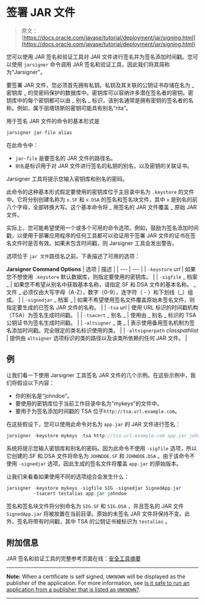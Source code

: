 # 签署 JAR 文件

> 原文： [https://docs.oracle.com/javase/tutorial/deployment/jar/signing.html](https://docs.oracle.com/javase/tutorial/deployment/jar/signing.html)

您可以使用 JAR 签名和验证工具对 JAR 文件进行签名并为签名添加时间戳。您可以使用 `jarsigner` 命令调用 JAR 签名和验证工具，因此我们将其简称为“Jarsigner”。

要签署 JAR 文件，您必须首先拥有私钥。私钥及其关联的公钥证书存储在名为 _ 密钥库 _ 的受密码保护的数据库中。密钥库可以容纳许多潜在签名者的密钥。密钥库中的每个密钥都可以由 _ 别名 _ 标识，该别名通常是拥有密钥的签名者的名称。例如，属于丽塔琼斯的密钥可能具有别名“rita”。

用于签名 JAR 文件的命令的基本形式是

```java
jarsigner jar-file alias

```

在此命令中：

*   `jar-file` 是要签名的 JAR 文件的路径名。
*   `别名`是标识用于对 JAR 文件进行签名的私钥的别名，以及密钥的关联证书。

Jarsigner 工具将提示您输入密钥库和别名的密码。

此命令的这种基本形式假定要使用的密钥库位于主目录中名为 `.keystore` 的文件中。它将分别创建名称为 `x.SF` 和 `x.DSA` 的签名和签名块文件，其中 `x` 是别名的前八个字母，全部转换大写。这个基本命令将 _ 用签名的 JAR 文件覆盖 _ 原始 JAR 文件。

实际上，您可能希望使用一个或多个可用的命令选项。例如，鼓励为签名添加时间戳，以便用于部署应用程序的任何工具都可以验证用于签署 JAR 文件的证书在签名文件时是否有效。如果未包含时间戳，则 Jarsigner 工具会发出警告。

选项位于 `jar 文件`路径名之前。下表描述了可用的选项：

**Jarsigner Command Options**
| 选项 | 描述 |
| --- | --- |
| `-keystore` _url_ | 如果您不想使用 `.keystore` 默认数据库，则指定要使用的密钥库。 |
| `-sigfile` _ 档案 _ | 如果您不希望从别名中获取基本名称，请指定.SF 和.DSA 文件的基本名称。 _ 文件 _ 必须仅由大写字母（A-Z），数字（0-9），连字符（ - ）和下划线（_）组成。 |
| `-signedjar` _ 档案 _ | 如果不希望使用签名文件覆盖原始未签名文件，则指定要生成的已签名 JAR 文件的名称。 |
| `-tsa` _url_ | 使用 URL 标识的时间戳机构（TSA）为签名生成时间戳。 |
| `-tsacert` _ 别名 _ | 使用由 _ 别名 _ 标识的 TSA 公钥证书为签名生成时间戳。 |
| `-altsigner` _ 类 _ | 表示使用备用签名机制为签名添加时间戳。完全限定的类名标识使用的类。 |
| `-altsignerpath` _classpathlist_ | 提供由 `altsigner` 选项标识的类的路径以及该类所依赖的任何 JAR 文件。 |

## 例

让我们看一下使用 Jarsigner 工具签名 JAR 文件的几个示例。在这些示例中，我们将假设以下内容：

*   你的别名是“johndoe”。
*   要使用的密钥库位于当前工作目录中名为“mykeys”的文件中。
*   要用于为签名添加时间戳的 TSA 位于`http://tsa.url.example.com`。

在这些假设下，您可以使用此命令对名为 `app.jar` 的 JAR 文件进行签名：

```java
jarsigner -keystore mykeys -tsa http://tsa.url.example.com app.jar johndoe

```

系统将提示您输入密钥库和别名的密码。因为此命令不使用 `-sigfile` 选项，所以它创建的.SF 和.DSA 文件将命名为 `JOHNDOE.SF` 和 `JOHNDOE.DSA` 。由于该命令不使用 `-signedjar` 选项，因此生成的签名文件将覆盖 `app.jar` 的原始版本。

让我们来看看如果使用不同的选项组合会发生什么：

```java
jarsigner -keystore mykeys -sigfile SIG -signedjar SignedApp.jar 
          -tsacert testalias app.jar johndoe

```

签名和签名块文件将分别命名为 `SIG.SF` 和 `SIG.DSA` ，并且签名的 JAR 文件 `SignedApp.jar` 将被放置在当前目录。原始的未签名 JAR 文件将保持不变。此外，签名将带有时间戳，其中 TSA 的公钥证书被标识为 `testalias` 。

## 附加信息

JAR 签名和验证工具的完整参考页面在线：[安全工具摘要](https://docs.oracle.com/javase/8/docs/technotes/guides/security/SecurityToolsSummary.html)

* * *

**Note:** When a certificate is self signed, `UNKNOWN` will be displayed as the publisher of the application. For more information, see [Is it safe to run an application from a publisher that is listed as `UNKNOWN`?](http://www.java.com/en/download/faq/self_signed.xml).

* * *